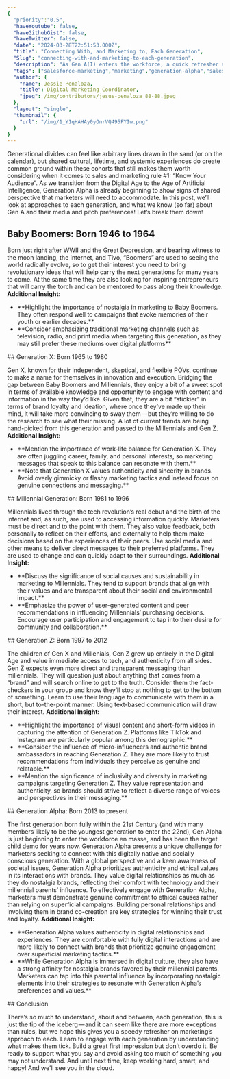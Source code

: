 ```yaml
---
{
  "priority":"0.5",
  "haveYoutube": false,
  "haveGithubGist": false,
  "haveTwitter": false,
  "date": "2024-03-28T22:51:53.000Z",
  "title": "Connecting With, and Marketing to, Each Generation",
  "Slug": "connecting-with-and-marketing-to-each-generation",
  "description": "As Gen A(I) enters the workforce, a quick refresher and a new audience..",
  "tags": ["salesforce-marketing","marketing","generation-alpha","salesforce","generation"],
  "author": {
    "name": Jessie Penaloza,
    "title": Digital Marketing Coordinator,
    "jpeg": /img/contributors/jesus-penaloza_88-88.jpeg
  },
  "layout": "single",
  "thumbnail": {
    "url": "/img/1_Y1qHAHAy0yOnrVQ495FYIw.png"
  }
}
---
```

Generational divides can feel like arbitrary lines drawn in the sand (or on the calendar), but shared cultural, lifetime, and systemic experiences do create common ground within these cohorts that still makes them worth considering when it comes to sales and marketing rule #1: “Know Your Audience”.
As we transition from the Digital Age to the Age of Artificial Intelligence, Generation Alpha is already beginning to show signs of shared perspective that marketers will need to accommodate.
In this post, we’ll look at approaches to each generation, and what we know (so far) about Gen A and their media and pitch preferences!
Let’s break them down!

## Baby Boomers: Born 1946 to 1964

Born just right after WWII and the Great Depression, and bearing witness to the moon landing, the internet, and Tivo, “Boomers” are used to seeing the world radically evolve, so to get their interest you need to bring revolutionary ideas that will help carry the next generations for many years to come. At the same time they are also looking for inspiring entrepreneurs that will carry the torch and can be mentored to pass along their knowledge.
**Additional Insight:**
<ul><li>**Highlight the importance of nostalgia in marketing to Baby Boomers. They often respond well to campaigns that evoke memories of their youth or earlier decades.**</li><li>**Consider emphasizing traditional marketing channels such as television, radio, and print media when targeting this generation, as they may still prefer these mediums over digital platforms**</li></ul>
## Generation X: Born 1965 to 1980

Gen X, known for their independent, skeptical, and flexible POVs, continue to make a name for themselves in innovation and execution. Bridging the gap between Baby Boomers and Millennials, they enjoy a bit of a sweet spot in terms of available knowledge and opportunity to engage with content and information in the way they’d like. Given that, they are a bit “stickier” in terms of brand loyalty and ideation, where once they’ve made up their mind, it will take more convincing to sway them — but they’re willing to do the research to see what their missing. A lot of current trends are being hand-picked from this generation and passed to the Millennials and Gen Z.
**Additional Insight:**
<ul><li>**Mention the importance of work-life balance for Generation X. They are often juggling career, family, and personal interests, so marketing messages that speak to this balance can resonate with them.**</li><li>**Note that Generation X values authenticity and sincerity in brands. Avoid overly gimmicky or flashy marketing tactics and instead focus on genuine connections and messaging.**</li></ul>
## Millennial Generation: Born 1981 to 1996

Millennials lived through the tech revolution’s real debut and the birth of the internet and, as such, are used to accessing information quickly. Marketers must be direct and to the point with them. They also value feedback, both personally to reflect on their efforts, and externally to help them make decisions based on the experiences of their peers. Use social media and other means to deliver direct messages to their preferred platforms. They are used to change and can quickly adapt to their surroundings.
**Additional Insight:**
<ul><li>**Discuss the significance of social causes and sustainability in marketing to Millennials. They tend to support brands that align with their values and are transparent about their social and environmental impact.**</li><li>**Emphasize the power of user-generated content and peer recommendations in influencing Millennials’ purchasing decisions. Encourage user participation and engagement to tap into their desire for community and collaboration.**</li></ul>
## Generation Z: Born 1997 to 2012

The children of Gen X and Millenials, Gen Z grew up entirely in the Digital Age and value immediate access to tech, and authenticity from all sides. Gen Z expects even more direct and transparent messaging than millennials. They will question just about anything that comes from a “brand” and will search online to get to the truth. Consider them the fact-checkers in your group and know they’ll stop at nothing to get to the bottom of something. Learn to use their language to communicate with them in a short, but to-the-point manner. Using text-based communication will draw their interest.
**Additional Insight:**
<ul><li>**Highlight the importance of visual content and short-form videos in capturing the attention of Generation Z. Platforms like TikTok and Instagram are particularly popular among this demographic.**</li><li>**Consider the influence of micro-influencers and authentic brand ambassadors in reaching Generation Z. They are more likely to trust recommendations from individuals they perceive as genuine and relatable.**</li><li>**Mention the significance of inclusivity and diversity in marketing campaigns targeting Generation Z. They value representation and authenticity, so brands should strive to reflect a diverse range of voices and perspectives in their messaging.**</li></ul>
## Generation Alpha: Born 2013 to present

The first generation born fully within the 21st Century (and with many members likely to be the youngest generation to enter the 22nd), Gen Alpha is just beginning to enter the workforce en masse, and has been the target child demo for years now.
Generation Alpha presents a unique challenge for marketers seeking to connect with this digitally native and socially conscious generation. With a global perspective and a keen awareness of societal issues, Generation Alpha prioritizes authenticity and ethical values in its interactions with brands. They value digital relationships as much as they do nostalgia brands, reflecting their comfort with technology and their millennial parents’ influence. To effectively engage with Generation Alpha, marketers must demonstrate genuine commitment to ethical causes rather than relying on superficial campaigns. Building personal relationships and involving them in brand co-creation are key strategies for winning their trust and loyalty.
**Additional Insight:**
<ul><li>**Generation Alpha values authenticity in digital relationships and experiences. They are comfortable with fully digital interactions and are more likely to connect with brands that prioritize genuine engagement over superficial marketing tactics.**</li><li>**While Generation Alpha is immersed in digital culture, they also have a strong affinity for nostalgia brands favored by their millennial parents. Marketers can tap into this parental influence by incorporating nostalgic elements into their strategies to resonate with Generation Alpha’s preferences and values.**</li></ul>
## Conclusion

There’s so much to understand, about and between, each generation, this is just the tip of the iceberg — and it can seem like there are more exceptions than rules, but we hope this gives you a speedy refresher on marketing’s approach to each.
Learn to engage with each generation by understanding what makes them tick. Build a great first impression but don’t overdo it. Be ready to support what you say and avoid asking too much of something you may not understand.
And until next time, keep working hard, smart, and happy! And we’ll see you in the cloud.
